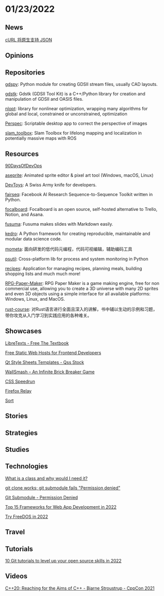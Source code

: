 # 01/23/2022

## News
[cURL 将原生支持 JSON](https://www.oschina.net/news/179655/curl-to-add-native-json-support)

## Opinions

## Repositories
[gdspy](https://github.com/heitzmann/gdspy): Python module for creating GDSII stream files, usually CAD layouts.

[gdstk](https://github.com/heitzmann/gdstk): Gdstk (GDSII Tool Kit) is a C++/Python library for creation and manipulation of GDSII and OASIS files.

[nlopt](https://github.com/stevengj/nlopt): library for nonlinear optimization, wrapping many algorithms for global and local, constrained or unconstrained, optimization

[Perspec](https://github.com/feramhq/Perspec): Scriptable desktop app to correct the perspective of images

[slam_toolbox](https://github.com/SteveMacenski/slam_toolbox): Slam Toolbox for lifelong mapping and localization in potentially massive maps with ROS

## Resources
[90DaysOfDevOps](https://github.com/MichaelCade/90DaysOfDevOps)

[aseprite](https://github.com/aseprite/aseprite): Animated sprite editor & pixel art tool (Windows, macOS, Linux)

[DevToys](https://github.com/veler/DevToys): A Swiss Army knife for developers.

[fairseq](https://github.com/pytorch/fairseq): Facebook AI Research Sequence-to-Sequence Toolkit written in Python.

[focalboard](https://github.com/mattermost/focalboard): Focalboard is an open source, self-hosted alternative to Trello, Notion, and Asana.

[fusuma](https://github.com/hiroppy/fusuma): Fusuma makes slides with Markdown easily.

[kedro](https://github.com/kedro-org/kedro): A Python framework for creating reproducible, maintainable and modular data science code.

[mometa](https://github.com/imcuttle/mometa): 面向研发的低代码元编程，代码可视编辑，辅助编码工具

[psutil](https://github.com/giampaolo/psutil): Cross-platform lib for process and system monitoring in Python

[recipes](https://github.com/TandoorRecipes/recipes): Application for managing recipes, planning meals, building shopping lists and much much more!

[RPG-Paper-Maker](https://github.com/RPG-Paper-Maker/RPG-Paper-Maker): RPG Paper Maker is a game making engine, free for non commercial use, allowing you to create a 3D universe with many 2D sprites and even 3D objects using a simple interface for all available platforms: Windows, Linux, and MacOS.

[rust-course](https://github.com/sunface/rust-course): 对Rust语言进行全面且深入的讲解，书中辅以生动的示例和习题，带你攻克从入门学习到实践应用的各种难关。

## Showcases
[LibreTexts - Free The Textbook](https://libretexts.org/)

[Free Static Web Hosts for Frontend Developers](https://kaeruct.github.io/posts/free-static-web-hosts-for-frontend-developers.html)

[Qt Style Sheets Templates - Qss Stock](https://qss-stock.devsecstudio.com/templates.php)

[WallSmash – An Infinite Brick Breaker Game](https://wallsmash.com/)

[CSS Speedrun](https://css-speedrun.netlify.app/)

[Firefox Relay](https://relay.firefox.com/)

[Sort](https://sort.bullinger.dev/)

## Stories


## Strategies


## Studies

## Technologies
[What is a class and why would I need it?](https://blog.royalsloth.eu/posts/what-is-a-class-and-why-would-i-need-it/)

[git clone works; git submodule fails "Permission denied"](https://stackoverflow.com/questions/49191565/git-clone-works-git-submodule-fails-permission-denied)

[Git Submodule - Permission Denied](https://stackoverflow.com/questions/25957125/git-submodule-permission-denied)

[Top 15 Frameworks for Web App Development in 2022](https://www.decipherzone.com/blog-detail/web-app-frameworks?)

[Try FreeDOS in 2022](https://opensource.com/article/22/1/try-freedos)

## Travel

## Tutorials
[10 Git tutorials to level up your open source skills in 2022](https://opensource.com/article/22/1/git-tutorials)

## Videos
[C++20: Reaching for the Aims of C++ - Bjarne Stroustrup - CppCon 2021](https://www.youtube.com/watch?v=15QF2q66NhU)
